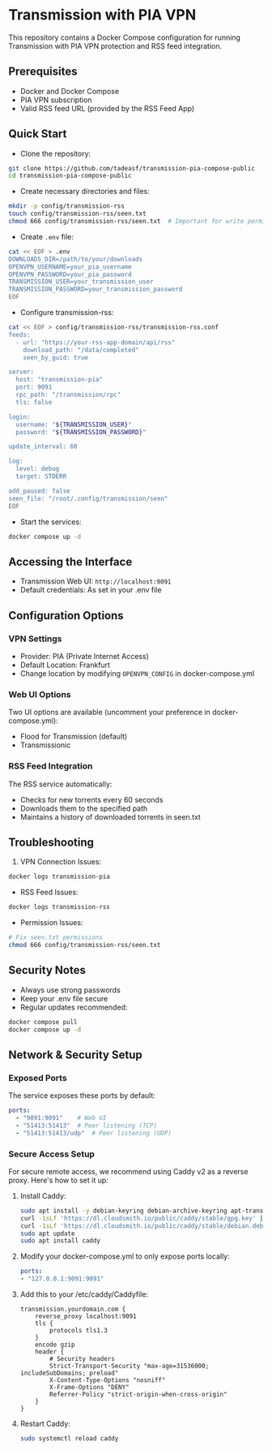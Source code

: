 # Transmission with PIA VPN

This repository contains a Docker Compose configuration for running Transmission with PIA VPN protection and RSS feed integration.

## Prerequisites

- Docker and Docker Compose
- PIA VPN subscription
- Valid RSS feed URL (provided by the RSS Feed App)

## Quick Start

- Clone the repository:

```bash
git clone https://github.com/tadeasf/transmission-pia-compose-public
cd transmission-pia-compose-public
```

- Create necessary directories and files:

```bash
mkdir -p config/transmission-rss
touch config/transmission-rss/seen.txt
chmod 666 config/transmission-rss/seen.txt  # Important for write permissions
```

- Create `.env` file:

```bash
cat << EOF > .env
DOWNLOADS_DIR=/path/to/your/downloads
OPENVPN_USERNAME=your_pia_username
OPENVPN_PASSWORD=your_pia_password
TRANSMISSION_USER=your_transmission_user
TRANSMISSION_PASSWORD=your_transmission_password
EOF
```

- Configure transmission-rss:

```bash
cat << EOF > config/transmission-rss/transmission-rss.conf
feeds:
  - url: "https://your-rss-app-domain/api/rss"
    download_path: "/data/completed"
    seen_by_guid: true

server:
  host: "transmission-pia"
  port: 9091
  rpc_path: "/transmission/rpc"
  tls: false

login:
  username: "${TRANSMISSION_USER}"
  password: "${TRANSMISSION_PASSWORD}"

update_interval: 60

log:
  level: debug
  target: STDERR

add_paused: false
seen_file: "/root/.config/transmission/seen"
EOF
```

- Start the services:

```bash
docker compose up -d
```

## Accessing the Interface

- Transmission Web UI: `http://localhost:9091`
- Default credentials: As set in your .env file

## Configuration Options

### VPN Settings

- Provider: PIA (Private Internet Access)
- Default Location: Frankfurt
- Change location by modifying `OPENVPN_CONFIG` in docker-compose.yml

### Web UI Options

Two UI options are available (uncomment your preference in docker-compose.yml):

- Flood for Transmission (default)
- Transmissionic

### RSS Feed Integration

The RSS service automatically:

- Checks for new torrents every 60 seconds
- Downloads them to the specified path
- Maintains a history of downloaded torrents in seen.txt

## Troubleshooting

1. VPN Connection Issues:

```bash
docker logs transmission-pia
```

- RSS Feed Issues:

```bash
docker logs transmission-rss
```

- Permission Issues:

```bash
# Fix seen.txt permissions
chmod 666 config/transmission-rss/seen.txt
```

## Security Notes

- Always use strong passwords
- Keep your .env file secure
- Regular updates recommended:

```bash
docker compose pull
docker compose up -d
```

## Network & Security Setup

### Exposed Ports

The service exposes these ports by default:

```yaml
ports:
  - "9091:9091"    # Web UI
  - "51413:51413"  # Peer listening (TCP)
  - "51413:51413/udp"  # Peer listening (UDP)
```

### Secure Access Setup

For secure remote access, we recommend using Caddy v2 as a reverse proxy. Here's how to set it up:

1. Install Caddy:

    ```bash
    sudo apt install -y debian-keyring debian-archive-keyring apt-transport-https
    curl -1sLf 'https://dl.cloudsmith.io/public/caddy/stable/gpg.key' | sudo gpg --dearmor -o /usr/share/keyrings/caddy-stable-archive-keyring.gpg
    curl -1sLf 'https://dl.cloudsmith.io/public/caddy/stable/debian.deb.txt' | sudo tee /etc/apt/sources.list.d/caddy-stable.list
    sudo apt update
    sudo apt install caddy
    ```

2. Modify your docker-compose.yml to only expose ports locally:

    ```yaml
    ports:
    - "127.0.0.1:9091:9091"
    ```

3. Add this to your /etc/caddy/Caddyfile:

    ```caddyfile
    transmission.yourdomain.com {
        reverse_proxy localhost:9091
        tls {
            protocols tls1.3
        }
        encode gzip
        header {
            # Security headers
            Strict-Transport-Security "max-age=31536000; includeSubDomains; preload"
            X-Content-Type-Options "nosniff"
            X-Frame-Options "DENY"
            Referrer-Policy "strict-origin-when-cross-origin"
        }
    }
    ```

4. Restart Caddy:

    ```bash
    sudo systemctl reload caddy
    ```
